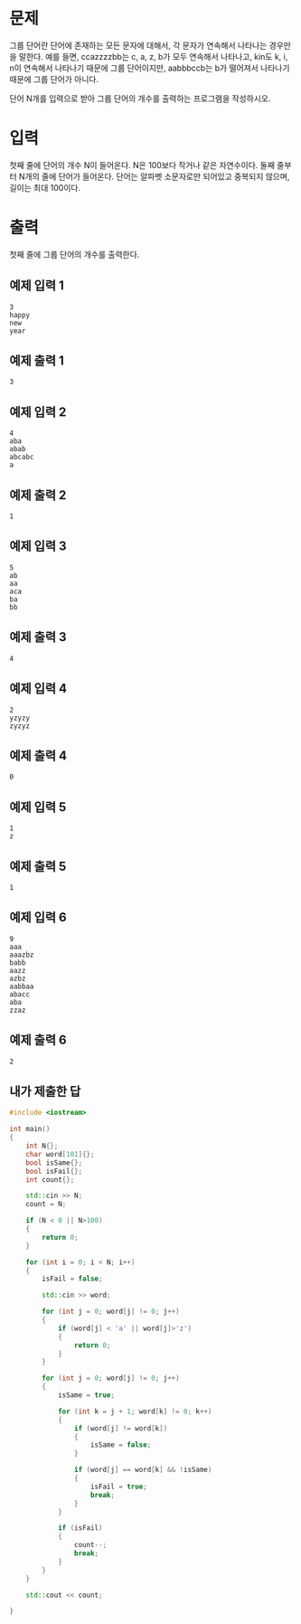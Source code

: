 문제
==========
그룹 단어란 단어에 존재하는 모든 문자에 대해서, 각 문자가 연속해서 나타나는 경우만을 말한다. 예를 들면, ccazzzzbb는 c, a, z, b가 모두 연속해서 나타나고, kin도 k, i, n이 연속해서 나타나기 때문에 그룹 단어이지만, aabbbccb는 b가 떨어져서 나타나기 때문에 그룹 단어가 아니다.

단어 N개를 입력으로 받아 그룹 단어의 개수를 출력하는 프로그램을 작성하시오.

입력
===========
첫째 줄에 단어의 개수 N이 들어온다. N은 100보다 작거나 같은 자연수이다. 둘째 줄부터 N개의 줄에 단어가 들어온다. 단어는 알파벳 소문자로만 되어있고 중복되지 않으며, 길이는 최대 100이다.

출력
========
첫째 줄에 그룹 단어의 개수를 출력한다.

예제 입력 1 
------
```
3
happy
new
year
```
예제 출력 1 
-------
```
3
```
예제 입력 2 
---------
```
4
aba
abab
abcabc
a
```
예제 출력 2 
------
```
1
```
예제 입력 3 
-------
```
5
ab
aa
aca
ba
bb
```
예제 출력 3 
-------
```
4
```
예제 입력 4 
--------
```
2
yzyzy
zyzyz
```
예제 출력 4 
-------
```
0
```
예제 입력 5 
-------
```
1
z
```
예제 출력 5 
-------
```
1
```
예제 입력 6 
---------
```
9
aaa
aaazbz
babb
aazz
azbz
aabbaa
abacc
aba
zzaz
```
예제 출력 6 
-----
```
2
```

내가 제출한 답
-----------
```cpp
#include <iostream>

int main()
{
	int N{};
	char word[101]{};
	bool isSame{};
	bool isFail{};
	int count{};

	std::cin >> N;
	count = N;

	if (N < 0 || N>100)
	{
		return 0;
	}

	for (int i = 0; i < N; i++)
	{
		isFail = false;

		std::cin >> word;

		for (int j = 0; word[j] != 0; j++)
		{
			if (word[j] < 'a' || word[j]>'z')
			{
				return 0;
			}
		}

		for (int j = 0; word[j] != 0; j++)
		{
			isSame = true;

			for (int k = j + 1; word[k] != 0; k++)
			{
				if (word[j] != word[k])
				{
					isSame = false;
				}

				if (word[j] == word[k] && !isSame)
				{
					isFail = true;
					break;
				}
			}

			if (isFail)
			{
				count--;
				break;
			}
		}
	}

	std::cout << count;

}
```

